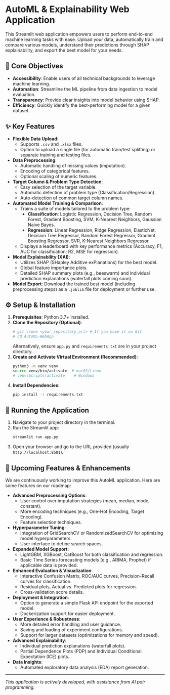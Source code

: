 # AutoML & Explainability Web Application

This Streamlit web application empowers users to perform end-to-end machine learning tasks with ease. Upload your data, automatically train and compare various models, understand their predictions through SHAP explainability, and export the best model for your needs.

## 🎯 Core Objectives

*   **Accessibility**: Enable users of all technical backgrounds to leverage machine learning.
*   **Automation**: Streamline the ML pipeline from data ingestion to model evaluation.
*   **Transparency**: Provide clear insights into model behavior using SHAP.
*   **Efficiency**: Quickly identify the best-performing model for a given dataset.

## ✨ Key Features

*   **Flexible Data Upload**: 
    *   Supports `.csv` and `.xlsx` files.
    *   Option to upload a single file (for automatic train/test splitting) or separate training and testing files.
*   **Data Preprocessing**: 
    *   Automatic handling of missing values (imputation).
    *   Encoding of categorical features.
    *   Optional scaling of numeric features.
*   **Target Column & Problem Type Detection**: 
    *   Easy selection of the target variable.
    *   Automatic detection of problem type (Classification/Regression).
    *   Auto-detection of common target column names.
*   **Automated Model Training & Comparison**: 
    *   Trains a suite of models tailored to the problem type:
        *   **Classification**: Logistic Regression, Decision Tree, Random Forest, Gradient Boosting, SVM, K-Nearest Neighbors, Gaussian Naive Bayes.
        *   **Regression**: Linear Regression, Ridge Regression, ElasticNet, Decision Tree Regressor, Random Forest Regressor, Gradient Boosting Regressor, SVR, K-Nearest Neighbors Regressor.
    *   Displays a leaderboard with key performance metrics (Accuracy, F1, AUC for classification; R2, MSE for regression).
*   **Model Explainability (XAI)**: 
    *   Utilizes SHAP (SHapley Additive exPlanations) for the best model.
    *   Global feature importance plots.
    *   Detailed SHAP summary plots (e.g., beeswarm) and individual prediction explanations (waterfall plots coming soon).
*   **Model Export**: Download the trained best model (including preprocessing steps) as a `.joblib` file for deployment or further use.

## ⚙️ Setup & Installation

1.  **Prerequisites**: Python 3.7+ installed.
2.  **Clone the Repository (Optional)**:
    ```bash
    # git clone <your_repository_url> # If you have it on Git
    # cd AutoML-WebApp
    ```
    Alternatively, ensure `app.py` and `requirements.txt` are in your project directory.
3.  **Create and Activate Virtual Environment (Recommended)**:
    ```bash
    python3 -m venv venv
    source venv/bin/activate  # macOS/Linux
    # venv\Scripts\activate    # Windows
    ```
4.  **Install Dependencies**:
    ```bash
    pip install -r requirements.txt
    ```

## 🚀 Running the Application

1.  Navigate to your project directory in the terminal.
2.  Run the Streamlit app:
    ```bash
    streamlit run app.py
    ```
3.  Open your browser and go to the URL provided (usually `http://localhost:8501`).

## 🔮 Upcoming Features & Enhancements

We are continuously working to improve this AutoML application. Here are some features on our roadmap:

*   **Advanced Preprocessing Options**: 
    *   User control over imputation strategies (mean, median, mode, constant).
    *   More encoding techniques (e.g., One-Hot Encoding, Target Encoding).
    *   Feature selection techniques.
*   **Hyperparameter Tuning**: 
    *   Integration of GridSearchCV or RandomizedSearchCV for optimizing model hyperparameters.
    *   User interface to define search spaces.
*   **Expanded Model Support**: 
    *   LightGBM, XGBoost, CatBoost for both classification and regression.
    *   Basic Time Series forecasting models (e.g., ARIMA, Prophet) if applicable data is provided.
*   **Enhanced Evaluation & Visualization**: 
    *   Interactive Confusion Matrix, ROC/AUC curves, Precision-Recall curves for classification.
    *   Residual plots, Actual vs. Predicted plots for regression.
    *   Cross-validation score details.
*   **Deployment & Integration**: 
    *   Option to generate a simple Flask API endpoint for the exported model.
    *   Dockerization support for easier deployment.
*   **User Experience & Robustness**: 
    *   More detailed error handling and user guidance.
    *   Saving and loading of experiment configurations.
    *   Support for larger datasets (optimizations for memory and speed).
*   **Advanced Explainability**: 
    *   Individual prediction explanations (waterfall plots).
    *   Partial Dependence Plots (PDP) and Individual Conditional Expectation (ICE) plots.
*   **Data Insights**: 
    *   Automated exploratory data analysis (EDA) report generation.

---
_This application is actively developed, with assistance from AI pair programming._